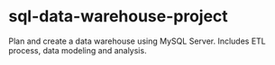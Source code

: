 # sql-data-warehouse-project
Plan and create a data warehouse using MySQL Server. Includes ETL process, data modeling and analysis.
